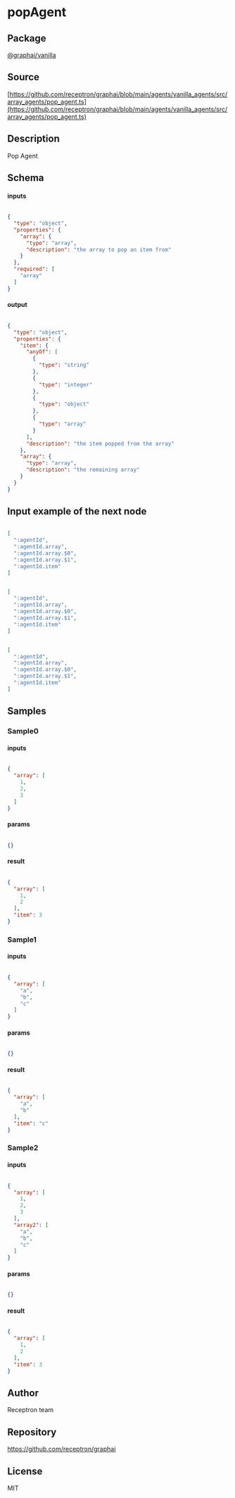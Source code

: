 # popAgent

## Package
[@graphai/vanilla](https://www.npmjs.com/package/@graphai/vanilla)
## Source
[https://github.com/receptron/graphai/blob/main/agents/vanilla_agents/src/array_agents/pop_agent.ts](https://github.com/receptron/graphai/blob/main/agents/vanilla_agents/src/array_agents/pop_agent.ts)

## Description

Pop Agent

## Schema

#### inputs

```json

{
  "type": "object",
  "properties": {
    "array": {
      "type": "array",
      "description": "the array to pop an item from"
    }
  },
  "required": [
    "array"
  ]
}

```

#### output

```json

{
  "type": "object",
  "properties": {
    "item": {
      "anyOf": [
        {
          "type": "string"
        },
        {
          "type": "integer"
        },
        {
          "type": "object"
        },
        {
          "type": "array"
        }
      ],
      "description": "the item popped from the array"
    },
    "array": {
      "type": "array",
      "description": "the remaining array"
    }
  }
}

```

## Input example of the next node

```json

[
  ":agentId",
  ":agentId.array",
  ":agentId.array.$0",
  ":agentId.array.$1",
  ":agentId.item"
]

```
```json

[
  ":agentId",
  ":agentId.array",
  ":agentId.array.$0",
  ":agentId.array.$1",
  ":agentId.item"
]

```
```json

[
  ":agentId",
  ":agentId.array",
  ":agentId.array.$0",
  ":agentId.array.$1",
  ":agentId.item"
]

```

## Samples

### Sample0

#### inputs

```json

{
  "array": [
    1,
    2,
    3
  ]
}

```

#### params

```json

{}

```

#### result

```json

{
  "array": [
    1,
    2
  ],
  "item": 3
}

```
### Sample1

#### inputs

```json

{
  "array": [
    "a",
    "b",
    "c"
  ]
}

```

#### params

```json

{}

```

#### result

```json

{
  "array": [
    "a",
    "b"
  ],
  "item": "c"
}

```
### Sample2

#### inputs

```json

{
  "array": [
    1,
    2,
    3
  ],
  "array2": [
    "a",
    "b",
    "c"
  ]
}

```

#### params

```json

{}

```

#### result

```json

{
  "array": [
    1,
    2
  ],
  "item": 3
}

```

## Author

Receptron team

## Repository

https://github.com/receptron/graphai

## License

MIT
